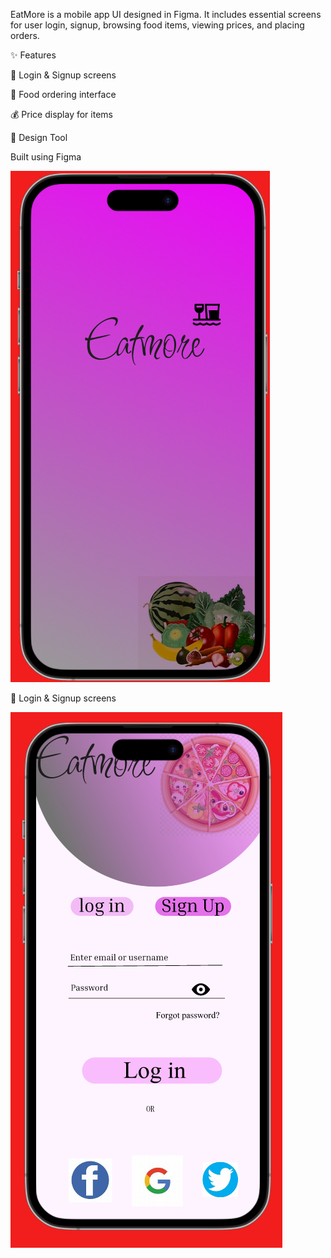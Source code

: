 EatMore is a mobile app UI designed in Figma. It includes essential screens for user login, signup, browsing food items, viewing prices, and placing orders.

✨ Features

🔐 Login & Signup screens

🛒 Food ordering interface

💰 Price display for items

📱 Design Tool

Built using Figma

![image alt](https://github.com/Vishwa12-code/Eatmore/blob/50efb346d16fd102a52d57ace72fb3db00c07010/Screenshot%202025-08-24%20212809.png)



🔐 Login & Signup screens

![image alt](https://github.com/Vishwa12-code/Eatmore/blob/cbfb950bef777bc9f8b0eb868248f187910956c4/screenshot.png)



